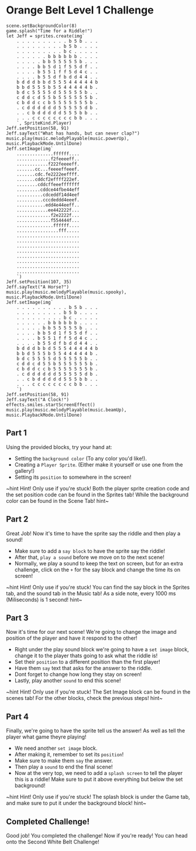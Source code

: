 # Orange Belt Level 1 Challenge

```blocks
scene.setBackgroundColor(8)
game.splash("Time for a Riddle!")
let Jeff = sprites.create(img`
    . . . . . . . . . . b 5 b . . . 
    . . . . . . . . . b 5 b . . . . 
    . . . . . . . . . b c . . . . . 
    . . . . . . b b b b b b . . . . 
    . . . . . b b 5 5 5 5 5 b . . . 
    . . . . b b 5 d 1 f 5 5 d f . . 
    . . . . b 5 5 1 f f 5 d 4 c . . 
    . . . . b 5 5 d f b d d 4 4 . . 
    b d d d b b d 5 5 5 4 4 4 4 4 b 
    b b d 5 5 5 b 5 5 4 4 4 4 4 b . 
    b d c 5 5 5 5 d 5 5 5 5 5 b . . 
    c d d c d 5 5 b 5 5 5 5 5 5 b . 
    c b d d c c b 5 5 5 5 5 5 5 b . 
    . c d d d d d d 5 5 5 5 5 d b . 
    . . c b d d d d d 5 5 5 b b . . 
    . . . c c c c c c c c b b . . . 
    `, SpriteKind.Player)
Jeff.setPosition(58, 91)
Jeff.sayText("What has hands, but can never clap?")
music.play(music.melodyPlayable(music.powerUp), music.PlaybackMode.UntilDone)
Jeff.setImage(img`
    ..............ffffff....
    .............f2feeeeff..
    ............f222feeeeff.
    .......cc...feeeeffeeef.
    .......cdc.fe2222eeffff.
    .......cddcf2effff222ef.
    ........cddcffeeefffffff
    .........cddce44fbe44eff
    ..........cdceddf14d4eef
    ..........cccdeddd4eeef.
    ...........edd4e44eeff..
    ............ee442222f...
    .............f2e2222f...
    .............f554444f...
    ..............ffffff....
    ................fff.....
    ........................
    ........................
    ........................
    ........................
    ........................
    ........................
    ........................
    ........................
    `)
Jeff.setPosition(107, 35)
Jeff.sayText("A Horse?")
music.play(music.melodyPlayable(music.spooky), music.PlaybackMode.UntilDone)
Jeff.setImage(img`
    . . . . . . . . . . b 5 b . . . 
    . . . . . . . . . b 5 b . . . . 
    . . . . . . . . . b c . . . . . 
    . . . . . . b b b b b b . . . . 
    . . . . . b b 5 5 5 5 5 b . . . 
    . . . . b b 5 d 1 f 5 5 d f . . 
    . . . . b 5 5 1 f f 5 d 4 c . . 
    . . . . b 5 5 d f b d d 4 4 . . 
    b d d d b b d 5 5 5 4 4 4 4 4 b 
    b b d 5 5 5 b 5 5 4 4 4 4 4 b . 
    b d c 5 5 5 5 d 5 5 5 5 5 b . . 
    c d d c d 5 5 b 5 5 5 5 5 5 b . 
    c b d d c c b 5 5 5 5 5 5 5 b . 
    . c d d d d d d 5 5 5 5 5 d b . 
    . . c b d d d d d 5 5 5 b b . . 
    . . . c c c c c c c c b b . . . 
    `)
Jeff.setPosition(58, 91)
Jeff.sayText("A Clock!")
effects.smiles.startScreenEffect()
music.play(music.melodyPlayable(music.beamUp), music.PlaybackMode.UntilDone)
```

## Part 1
Using the provided blocks, try your hand at:
 - Setting the ``background color`` (To any color you'd like!).
 - Creating a ``Player Sprite``. (Either make it yourself or use one from the gallery!)
 - Setting its ``position`` to somewhere in the screen! 

~hint Hint! Only use if you're stuck!
  Both the player sprite creation code and the set position code can be found in the Sprites tab! While the background color can be found in the Scene Tab!
hint~

## Part 2
Great Job! Now it's time to have the sprite say the riddle and then play a sound!
 - Make sure to add a ``say block`` to have the sprite say the riddle!
 - After that, ``play a sound`` before we move on to the next scene!
 - Normally, we play a sound to keep the text on screen, but for an extra challenge, click on the ``+`` for the say block and change the time its on screen!

~hint Hint! Only use if you're stuck!
  You can find the say block in the Sprites tab, and the sound tab in the Music tab! As a side note, every 1000 ms (Miliseconds) is 1 second!
hint~

## Part 3
Now it's time for our next scene! We're going to change the image and position of the player and have it respond to the other!
 - Right under the play sound block we're going to have a ``set image`` block, change it to the player thats going to ask what the riddle is!
 - Set their ``position`` to a different position than the first player!
 - Have them ``say`` text that asks for the answer to the riddle.
 - Dont forget to change how long they stay on screen!
 - Lastly, play another ``sound`` to end this scene!

~hint Hint! Only use if you're stuck!
  The Set Image block can be found in the scenes tab! For the other blocks, check the previous steps!
hint~

## Part 4
Finally, we're going to have the sprite tell us the answer! As well as tell the player what game theyre playing!
 - We need another ``set image`` block.
 - After making it, remember to set its ``position``!
 - Make sure to make them ``say`` the answer.
 - Then play a ``sound`` to end the final scene!
 - Now at the very top, we need to add a ``splash screen`` to tell the player this is a riddle! Make sure to put it above everything but below the set background!

~hint Hint! Only use if you're stuck!
  The splash block is under the Game tab, and make sure to put it under the background block!
hint~

## Completed Challenge!
Good job! You completed the challenge! Now if you're ready! You can head onto the Second White Belt Challenge!